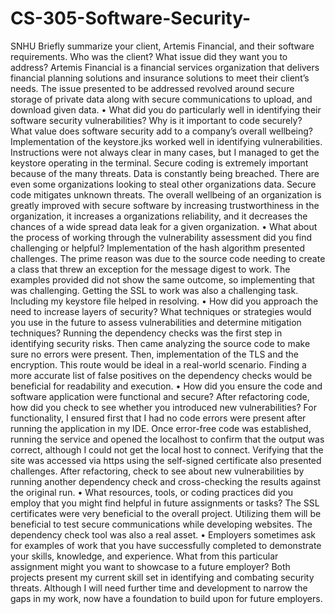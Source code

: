 # CS-305-Software-Security-
SNHU
Briefly summarize your client, Artemis Financial, and their software requirements. Who was the client? What issue did they want you to address?
Artemis Financial is a financial services organization that delivers financial planning solutions and insurance solutions to meet their client’s needs. The issue presented to be addressed revolved around secure storage of private data along with secure communications to upload, and download given data.
•	What did you do particularly well in identifying their software security vulnerabilities? Why is it important to code securely? What value does software security add to a company’s overall wellbeing?
Implementation of the keystore.jks worked well in identifying vulnerabilities. Instructions were not always clear in many cases, but I managed to get the keystore operating in the terminal. Secure coding is extremely important because of the many threats. Data is constantly being breached. There are even some organizations looking to steal other organizations data. Secure code mitigates unknown threats. The overall wellbeing of an organization is greatly improved with secure software by increasing trustworthiness in the organization, it increases a organizations reliability, and it decreases the chances of a wide spread data leak for a given organization. 
•	What about the process of working through the vulnerability assessment did you find challenging or helpful?
Implementation of the hash algorithm presented challenges. The prime reason was due to the source code needing to create a class that threw an exception for the message digest to work. The examples provided did not show the same outcome, so implementing that was challenging. Getting the SSL to work was also a challenging task. Including my keystore file helped in resolving.
•	How did you approach the need to increase layers of security? What techniques or strategies would you use in the future to assess vulnerabilities and determine mitigation techniques?
Running the dependency checks was the first step in identifying security risks. Then came analyzing the source code to make sure no errors were present. Then, implementation of the TLS and the encryption. This route would be ideal in a real-world scenario. Finding a more accurate list of false positives on the dependency checks would be beneficial for readability and execution.
•	How did you ensure the code and software application were functional and secure? After refactoring code, how did you check to see whether you introduced new vulnerabilities?
For functionality, I ensured first that I had no code errors were present after running the application in my IDE. Once error-free code was established, running the service and opened the localhost to confirm that the output was correct, although I could not get the local host to connect. Verifying that the site was accessed via https using the self-signed certificate also presented challenges. After refactoring, check to see about new vulnerabilities by running another dependency check and cross-checking the results against the original run.
•	What resources, tools, or coding practices did you employ that you might find helpful in future assignments or tasks?
The SSL certificates were very beneficial to the overall project. Utilizing them will be beneficial to test secure communications while developing websites. The dependency check tool was also a real asset. 
•	Employers sometimes ask for examples of work that you have successfully completed to demonstrate your skills, knowledge, and experience. What from this particular assignment might you want to showcase to a future employer?
Both projects present my current skill set in identifying and combating security threats. Although I will need further time and development to narrow the gaps in my work, now have a foundation to build upon for future employers.
